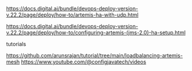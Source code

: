https://docs.digital.ai/bundle/devops-deploy-version-v.22.2/page/deploy/how-to/artemis-ha-with-udp.html

https://docs.digital.ai/bundle/devops-deploy-version-v.22.2/page/deploy/how-to/configuring-artemis-(jms-2.0)-ha-setup.html



tutorials

https://github.com/arunsrajan/tutorial/tree/main/loadbalancing-artemis-mesh
https://www.youtube.com/@configjavatech/videos
